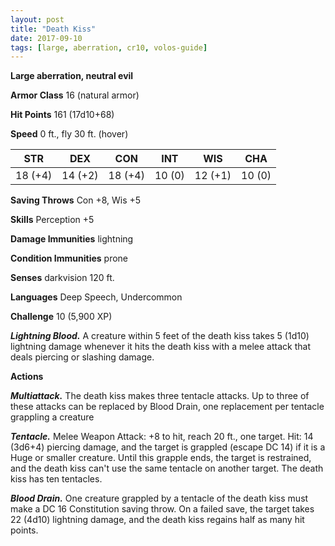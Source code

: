 ```yaml
---
layout: post
title: "Death Kiss"
date: 2017-09-10
tags: [large, aberration, cr10, volos-guide]
---
```


**Large aberration, neutral evil**

**Armor Class** 16 (natural armor)

**Hit Points** 161 (17d10+68)

**Speed** 0 ft., fly 30 ft. (hover)

|   STR   |   DEX   |   CON   |   INT   |   WIS   |   CHA   |
|:-----:|:-----:|:-----:|:-----:|:-----:|:-----:|
| 18 (+4) | 14 (+2) | 18 (+4) | 10 (0) | 12 (+1) | 10 (0) |

**Saving Throws** Con +8, Wis +5

**Skills** Perception +5

**Damage Immunities** lightning

**Condition Immunities** prone

**Senses** darkvision 120 ft.

**Languages** Deep Speech, Undercommon

**Challenge** 10 (5,900 XP)

***Lightning Blood.*** A creature within 5 feet of the death kiss takes 5 (1d10) lightning damage whenever it hits the death kiss with a melee attack that deals piercing or slashing damage.

**Actions**

***Multiattack.*** The death kiss makes three tentacle attacks. Up to three of these attacks can be replaced by Blood Drain, one replacement per tentacle grappling a creature

***Tentacle.*** Melee Weapon Attack: +8 to hit, reach 20 ft., one target. Hit: 14 (3d6+4) piercing damage, and the target is grappled (escape DC 14) if it is a Huge or smaller creature. Until this grapple ends, the target is restrained, and the death kiss can't use the same tentacle on another target. The death kiss has ten tentacles.

***Blood Drain.*** One creature grappled by a tentacle of the death kiss must make a DC 16 Constitution saving throw. On a failed save, the target takes 22 (4d10) lightning damage, and the death kiss regains half as many hit points.

